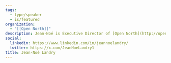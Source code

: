 ```yaml
---
tags:
  - type/speaker
  - is/featured
organization:
  - "[[Open North]]"
description: Jean-Noé is Executive Director of [Open North](http://opennorth.ca/) [@opennorth](http://twitter.com/opennorth), Canada's leading open data non-profit. Open North works with parliaments, governments, media organizations, non-profits, and supports civic tech initiatives. Open North is a steward of the International Open Data Charter, an anchor of the [International Open Data Conference roadmap](http://od4d.com/roadmap/assets/files/report-iodc-2016-web.pdf), and actively involved in the Open Government Partnership.
social:
  linkedin: https://www.linkedin.com/in/jeannoelandry/
  twitter: https://x.com/JeanNoeLandry1
title: Jean-Noé Landry
---
```

